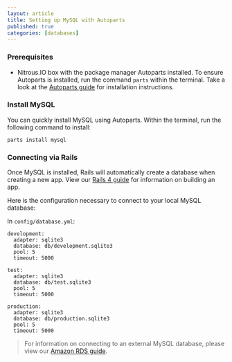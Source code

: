 ```yaml
---
layout: article
title: Setting up MySQL with Autoparts
published: true
categories: [databases]
---
```


### Prerequisites

* Nitrous.IO box with the package manager Autoparts installed. To ensure Autoparts is installed, run the command `parts` within the terminal. Take a look at the [Autoparts guide](/autoparts/) for installation instructions.

### Install MySQL

You can quickly install MySQL using Autoparts. Within the terminal, run the following command to install:

    parts install mysql

### Connecting via Rails

Once MySQL is installed, Rails will automatically create a database when creating a new app. View our [Rails 4 guide](http://blog.nitrous.io/2013/07/02/building-a-rails-4.0-app-on-nitrous-io.html) for information on building an app.

Here is the configuration necessary to connect to your local MySQL database:

In `config/database.yml`:

    development:
      adapter: sqlite3
      database: db/development.sqlite3
      pool: 5
      timeout: 5000

    test:
      adapter: sqlite3
      database: db/test.sqlite3
      pool: 5
      timeout: 5000

    production:
      adapter: sqlite3
      database: db/production.sqlite3
      pool: 5
      timeout: 5000

>For information on connecting to an external MySQL database, please view our [Amazon RDS guide](/amazon-rds/).